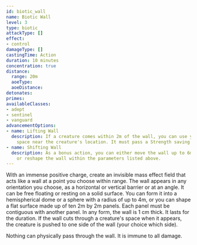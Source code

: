 ```yaml
---
id: biotic_wall
name: Biotic Wall
level: 3
type: biotic
attackType: []
effect:
- control
damageType: []
castingTime: Action
duration: 10 minutes
concentration: true
distance:
  range: 20m
  aoeType: 
  aoeDistance: 
detonates: 
primes: 
availableClasses:
- adept
- sentinel
- vanguard
advancementOptions:
- name: Lifting Wall
  description: If a creature comes within 2m of the wall, you can use your reaction to make a pocket of negatively charged
    space near the creature's location. It must pass a Strength saving throw or become lifted until the end of your next turn.
- name: Shifting Wall
  description: As a bonus action, you can either move the wall up to 6m in any direction, rotate the wall up to 180 degrees,
    or reshape the wall within the parameters listed above.
---
```

With an immense positive charge, create an invisible mass effect field that acts like a wall at a point you choose within
range. The wall appears in any orientation you choose, as a horizontal or vertical barrier or at an angle. It can be free
floating or resting on a solid surface. You can form it into a hemispherical dome or a sphere with a radius of up to 4m,
or you can shape a flat surface made up of ten 2m by 2m panels. Each panel must be contiguous with another panel. In any
form, the wall is 1 cm thick. It lasts for the duration. If the wall cuts through a creature's space when it appears, the
creature is pushed to one side of the wall (your choice which side).

Nothing can physically pass through the wall. It is immune to all damage.
